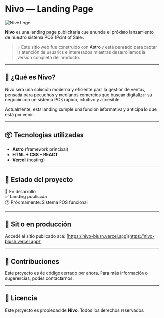 # Nivo — Landing Page

![Nivo Logo](./public/logoNivoo.ico)

**Nivo** es una landing page publicitaria que anuncia el próximo lanzamiento de nuestro sistema POS (Point of Sale).

> 💡 Este sitio web fue construido con [Astro](https://astro.build/) y está pensado para captar la atención de usuarios e interesados mientras desarrollamos la versión completa del producto.

---

## 🚀 ¿Qué es Nivo?

Nivo será una solución moderna y eficiente para la gestión de ventas, pensada para pequeños y medianos comercios que buscan digitalizar su negocio con un sistema POS rápido, intuitivo y accesible.

Actualmente, esta landing cumple una función informativa y anticipa lo que está por venir.

---

## 📦 Tecnologías utilizadas

- **Astro** (framework principal)
- **HTML + CSS + REACT**
- **Vercel** (hosting)

---

## 📍 Estado del proyecto

🔧 En desarrollo  
✅ Landing publicada  
🕐 Próximamente: Sistema POS funcional

---

## 🔗 Sitio en producción

Accedé al sitio publicado acá: [https://nivo-blush.vercel.app](https://nivo-blush.vercel.app/)

---

## 🤝 Contribuciones

Este proyecto es de código cerrado por ahora. Para más información o sugerencias, podés contactarnos.

---

## 📄 Licencia

Este proyecto es propiedad de **Nivo**. Todos los derechos reservados.
